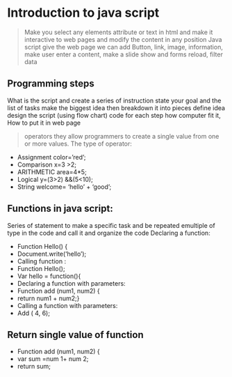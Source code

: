 # Introduction to java script
> Make you select any elements attribute or text in html and make it interactive to web pages and modify the   content in any position
Java script give the web page we can add
Button, link, image, information, make user enter a content, make a slide show and forms  reload, filter data

## Programming steps
What is the script and create a series of instruction state your goal and the list of tasks make the biggest idea then breakdown it into pieces define idea design the script (using flow chart) code for each step
how computer fit it, How to put it in web page



> operators
 they allow programmers to create a single value from one or more values.
The type of operator:
* Assignment color=’red’;
* Comparison x=3 >2;
* ARITHMETIC  area=4*5;
* Logical y=(3>2) &&(5<10);
* String welcome= ‘hello’ + ‘good’;

## Functions in java script:
Series of statement to make a specific task and be repeated  emultiple of type in the code and call it and organize the code
Declaring a function:
* Function Hello() {
* Document.write(‘hello’);
* Calling function :
* Function Hello();
* Var hello = function(){ 
* Declaring a function with parameters:
* Function add (num1, num2) {
* return num1 + num2;}
* Calling a function with parameters:
* Add ( 4, 6);

## Return single value of function
* Function add (num1, num2) {
* var sum =num 1+ num 2;
* return sum;

